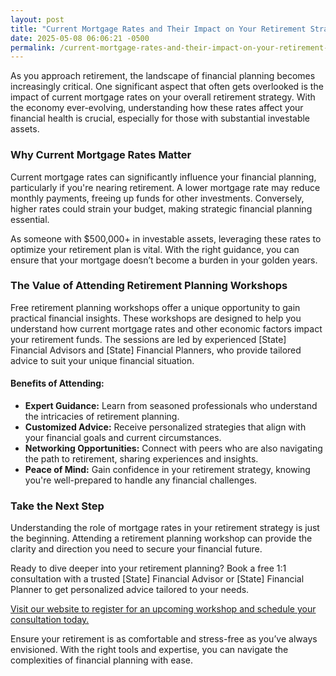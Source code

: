 ```yaml
---
layout: post
title: "Current Mortgage Rates and Their Impact on Your Retirement Strategy"
date: 2025-05-08 06:06:21 -0500
permalink: /current-mortgage-rates-and-their-impact-on-your-retirement-strategy/
---
```



As you approach retirement, the landscape of financial planning becomes increasingly critical. One significant aspect that often gets overlooked is the impact of current mortgage rates on your overall retirement strategy. With the economy ever-evolving, understanding how these rates affect your financial health is crucial, especially for those with substantial investable assets.

### Why Current Mortgage Rates Matter

Current mortgage rates can significantly influence your financial planning, particularly if you're nearing retirement. A lower mortgage rate may reduce monthly payments, freeing up funds for other investments. Conversely, higher rates could strain your budget, making strategic financial planning essential. 

As someone with $500,000+ in investable assets, leveraging these rates to optimize your retirement plan is vital. With the right guidance, you can ensure that your mortgage doesn’t become a burden in your golden years.

### The Value of Attending Retirement Planning Workshops

Free retirement planning workshops offer a unique opportunity to gain practical financial insights. These workshops are designed to help you understand how current mortgage rates and other economic factors impact your retirement funds. The sessions are led by experienced [State] Financial Advisors and [State] Financial Planners, who provide tailored advice to suit your unique financial situation.

#### Benefits of Attending:
- **Expert Guidance:** Learn from seasoned professionals who understand the intricacies of retirement planning.
- **Customized Advice:** Receive personalized strategies that align with your financial goals and current circumstances.
- **Networking Opportunities:** Connect with peers who are also navigating the path to retirement, sharing experiences and insights.
- **Peace of Mind:** Gain confidence in your retirement strategy, knowing you're well-prepared to handle any financial challenges.

### Take the Next Step

Understanding the role of mortgage rates in your retirement strategy is just the beginning. Attending a retirement planning workshop can provide the clarity and direction you need to secure your financial future. 

Ready to dive deeper into your retirement planning? Book a free 1:1 consultation with a trusted [State] Financial Advisor or [State] Financial Planner to get personalized advice tailored to your needs.

[Visit our website to register for an upcoming workshop and schedule your consultation today.](https://workshopsforretirement.com)

Ensure your retirement is as comfortable and stress-free as you’ve always envisioned. With the right tools and expertise, you can navigate the complexities of financial planning with ease.
